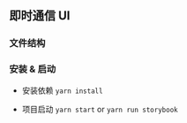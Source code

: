 ## 即时通信 UI 

### 文件结构

### 安装 & 启动

- 安装依赖 `yarn install`

- 项目启动 `yarn start` or `yarn run storybook`
